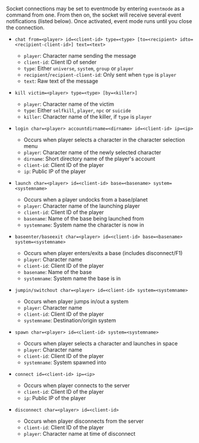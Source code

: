 Socket connections may be set to eventmode by entering `eventmode` as a command from one. From then on, the socket will receive several event notifications (listed below). Once activated,
event mode runs until you close the connection.

* `chat from=<player> id=<client-id> type=<type> [to=<recipient> idto=<recipient-client-id>] text=<text>`
  * `player`: Character name sending the message
  * `client-id`: Client ID of sender
  * `type`: Either `universe`, `system`, `group` or `player`
  * `recipient`/`recipient-client-id`: Only sent when `type` is `player`
  * `text`: Raw text of the message

* `kill victim=<player> type=<type> [by=<killer>]`
  * `player`: Character name of the victim
  * `type`: Either `selfkill`, `player`, `npc` or `suicide`
  * `killer`: Character name of the killer, if `type` is `player`

* `login char=<player> accountdirname=<dirname> id=<client-id> ip=<ip>`
  * Occurs when player selects a character in the character selection menu
  * `player`: Character name of the newly selected character
  * `dirname`: Short directory name of the player's account
  * `client-id`: Client ID of the player
  * `ip`: Public IP of the player

* `launch char=<player> id=<client-id> base=<basename> system=<systemname>`
  * Occurs when a player undocks from a base/planet
  * `player`: Character name of the launching player
  * `client-id`: Client ID of the player
  * `basename`: Name of the base being launched from
  * `systemname`: System name the character is now in

* `baseenter/baseexit char=<player> id=<client-id> base=<basename> system=<systemname>`
  * Occurs when player enters/exits a base (includes disconnect/F1)
  * `player`: Character name
  * `client-id`: Client ID of the player
  * `basename`: Name of the base
  * `systemname`: System name the base is in

* `jumpin/switchout char=<player> id=<client-id> system=<systemname>`
  * Occurs when player jumps in/out a system
  * `player`: Character name
  * `client-id`: Client ID of the player
  * `systemname`: Destination/origin system

* `spawn char=<player> id=<client-id> system=<systemname>`
  * Occurs when player selects a character and launches in space
  * `player`: Character name
  * `client-id`: Client ID of the player
  * `systemname`: System spawned into

* `connect id=<client-id> ip=<ip>`
  * Occurs when player connects to the server
  * `client-id`: Client ID of the player
  * `ip`: Public IP of the player

* `disconnect char=<player> id=<client-id>`
  * Occurs when player disconnects from the server
  * `client-id`: Client ID of the player
  * `player`: Character name at time of disconnect